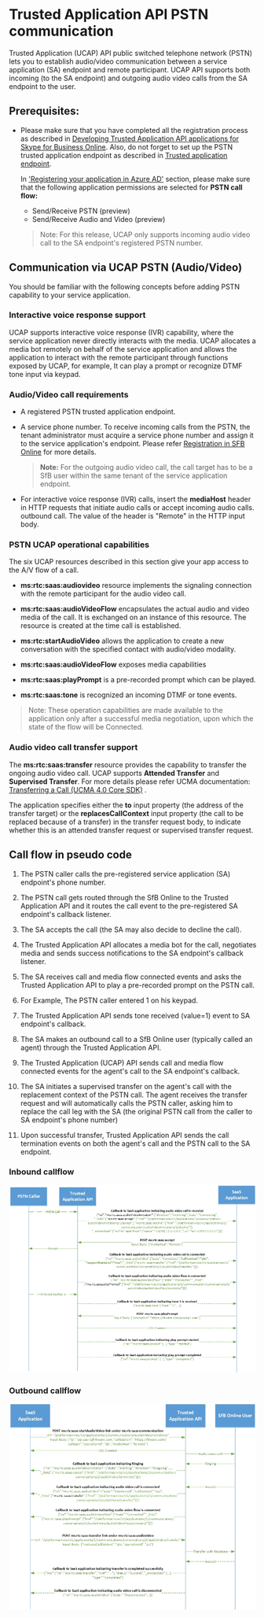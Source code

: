 # Trusted Application API PSTN communication

Trusted Application (UCAP) API public switched telephone network (PSTN) lets you to establish audio/video communication between a service application (SA) endpoint and remote participant. UCAP API supports both incoming (to the SA endpoint) and outgoing audio video calls from the SA endpoint to the user. 

## Prerequisites:
 - Please make sure that you have completed all the registration process as described in
   [Developing Trusted Application API applications for Skype for Business Online](./DevelopingApplicationsforSFBOnline.md). Also, do not forget to set up the PSTN trusted 
   application endpoint as described in [Trusted application endpoint](./TrustedApplicationEndpoint.md). 
   
   In ['Registering your application in Azure AD'](./RegistrationInAzureActiveDirectory.md) section, please make sure that the following application permissions are selected for **PSTN call flow:** 
    - Send/Receive PSTN (preview) 
    - Send/Receive Audio and Video (preview)
    
    >Note: For this release, UCAP only supports incoming audio video call to the SA endpoint's registered PSTN number.

  
 ## Communication via UCAP PSTN (Audio/Video) 

You should be familiar with the following concepts before adding PSTN capability to your service application. 

### Interactive voice response support
UCAP supports interactive voice response (IVR) capability, where the service application never directly interacts with the media. UCAP allocates a media bot remotely on behalf of the service application and allows the application to interact with the remote participant through functions exposed by UCAP, for example, It can play a prompt or recognize DTMF tone input via keypad.

### Audio/Video call requirements

- A registered PSTN trusted application endpoint. 
 
- A service phone number. To receive incoming calls from the PSTN, the tenant administrator must acquire a service phone number and assign it to the service application's endpoint.
 Please refer [Registration in SFB Online](./SfBRegistration.md) for more details.
 
    > **Note:** For the outgoing audio video call, the call target has to be a SfB user within the same tenant of the service application endpoint.


- For interactive voice response (IVR) calls, insert the **mediaHost** header in HTTP requests that initiate audio calls or accept incoming audio calls.  outbound call. The value of the header is "Remote" in the HTTP input body.

### PSTN UCAP operational capabilities

The six UCAP resources described in this section give your app access to the A/V flow of a call.

- **ms:rtc:saas:audiovideo** resource implements the signaling connection with the remote participant for the audio video call. 

- **ms:rtc:saas:audioVideoFlow** encapsulates the actual audio and video media of the call. It is exchanged on an instance of this resource. The resource is created at the time call is established.

- **ms:rtc:startAudioVideo**  allows the application to create a new conversation with the specified contact with audio/video modality.

- **ms:rtc:saas:audioVideoFlow** exposes media capabilities
- **ms:rtc:saas:playPrompt** is a pre-recorded prompt which can be played.
- **ms:rtc:saas:tone** is recognized an incoming DTMF or tone events. 

>Note: These operation capabilities are made available to the application only after a successful media negotiation, upon which the state of the flow will be Connected.
 
### Audio video call transfer support

The **ms:rtc:saas:transfer** resource provides the capability to transfer the ongoing audio video call. UCAP supports **Attended Transfer** and **Supervised Transfer**. For more details please refer UCMA documentation: [Transferring a Call (UCMA 4.0 Core SDK)](https://msdn.microsoft.com/en-us/library/dn465979.aspx) .

The application specifies either the **to** input property (the address of the transfer target) or the **replacesCallContext** input property (the call to be replaced because of a transfer) in the transfer request body, to indicate whether this is an attended transfer request or supervised transfer request.
			
		
## Call flow in pseudo code

1. The PSTN caller calls the pre-registered service application (SA) endpoint's phone number.

2. The PSTN call gets routed through the SfB Online to the Trusted Application API and it routes the call event to the pre-registered SA endpoint's callback listener.

3. The SA accepts the call (the SA may also decide to decline the call). 
		
4. The Trusted Application API allocates a media bot for the call, negotiates media and sends success notifications to the SA endpoint's callback listener.

5. The SA receives call and media flow connected events and asks the Trusted Application API to play a pre-recorded prompt on the PSTN call.

6.  For Example, The PSTN caller entered 1 on his keypad.

7. The Trusted Application API sends tone received (value=1) event to SA endpoint's callback.

8. The SA makes an outbound call to a SfB Online user (typically called an agent) through the Trusted Application API.

9. The Trusted Application (UCAP) API sends call and media flow connected events for the agent's call to the SA endpoint's callback.

10. The SA initiates a supervised transfer on the agent's call with the replacement context of the PSTN call. The agent receives the transfer request and will automatically calls the PSTN caller, asking him to replace the call leg with the SA (the original PSTN call from the caller to SA endpoint's phone number)

11. Upon successful transfer, Trusted Application API sends the call termination events on both the agent's call and the PSTN  call to the SA endpoint.
		

### Inbound callflow

![PublicCallFlowInbound](images/PublicCallFlow-inbound.jpg)

### Outbound callflow

![PublicCallFlowOutbound](images/PublicCallFlow-Outbound.jpg )			
		
